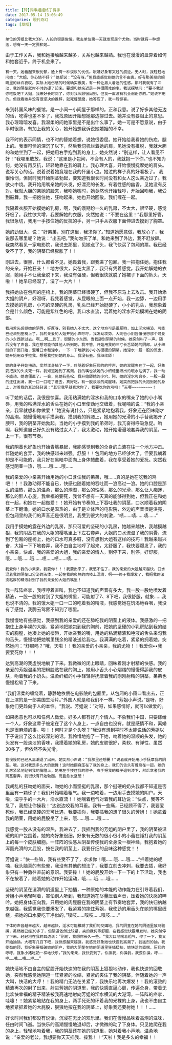 ```yaml
---
title: [转]同事姐姐终于得手
date: 2017-05-14 13:06:49
categories: 現代奇幻
tags: [草榴]
---
```

    单位的芳姐比我大3岁，人长的很是俊俏。我去单位第一天就发现是个尤物。当时就有一种想法，想有一天一定要和她…

由于工作关系，我和她接触越来越多，关系也越来越熟。我也在漫漫的盘算着如何和她套近乎。终于机会来了。

    有一天，她看起来很忧郁，脸上有一种淡淡的忧伤。眼睛好象有哭过的痕迹。无人时，我轻轻地问她：“大姐，你心情不好？”她却说：“没有呀。”但我能感觉到她的言不由衷。好有那美丽的眼睛里的丝许哀叹。实际上她伤感的时候确实很美，有一种让男人着迷的性感。那时我就有了冲动，我的阴茎就时不时的硬了起来。要想和她亲近是一件很困难的事。我试探地问：“要不我请你吃饭吧？大姐，我来好长时间了，你对我照顾很周到，但我一直没有机会谢谢你的。”她说不用的。但我看她并没有很坚决的推辞，就死缠硬磨，她答应了，我一阵惊喜。

来到韩国风味的餐馆，是一小间一小间屋子那样的。正和我意。说了好多其他无边的话，吃得也差不多了，我找原因开始想她那边挪过去。她并没有要阻止的意思。我心理暗暗发喜。我温柔的问她家里是不是出什么事了。她一可是不愿意说，由于平时很熟，有加上我的关心，她开始想我诉说她婚姻的不幸。

我不时的表示同情，也不时的替她着想，说她很委屈。她开始给我看她的伤疤，腿上的。我很可怜的深沉了以下，然后我伺机烂着她的肩，见她没有推脱，我就大胆的和她坐到了一起，把她用右手抱到我的身上，她突然说：“别这样，让人看见不好！”我哪里敢放，我说：“这里是小包间，不会有人的，我就抱一下你。”也不知为何，她没有再反抗，轻轻地靠在我的肩上。我心理大喜，开始慢慢抚摩她的肩头。说写关心的话。说着说着她竟埋在我的怀里小泣。她泣的样子真的好看极了。
我很怜悯，但同时我开始阴茎勃起，要知道我很长时间没有和女人这么亲近过了。我欲火中烧。我开始用嘴亲她的头发，好漂亮的长发，有着性感的幽香。见她没有反对。我就大胆的亲她的脸夹，我吻她嘴时，她竟然也开始轻哼，开始回吻我，我受到鼓舞，我一把抱住她，狂吻起来。她也开始回敬。我们缠在一起。

我隔着衣服开始摸她的乳房，啊，我的饿期盼一久的乳房，不太大，很坚硬，感觉好极了。我性欲大增，我要解她的衣服，突然她说：“不要在这里！”我那里好管，我很急切，我用一手按住她的反抗的手，另一只手从衣服下面伸进去摸到了胸罩。

她的劲很大，说：“好弟弟，别在这里，我求你了。”知道她愿意做，我放心了，我说那去哪里呢？她说：“出去吧。”我匆匆买了单。和她来到了外边，我不赶放肆。我突然看见一家电影院，我说去那里，见她点了头，我飞快买了包厢的票。我已经受不了了，我的阴茎已经膨胀了！！

刚进去，很黑，什么都看不见，她畏着我，跟我进了包厢。我一把抱住她，抱住我的亲亲，开始狂亲！！地方很大，实在太黑了，我只有凭着感觉。我开始解她的衣服，她用手不让我全脱下来，我没有强硬，但我很快就脱了她裙子下面的裤头，天啦！！她早已经湿了，湿了一大片！！

我把她放在包厢的座椅上，我的阴茎已经很硬了，但我不原马上去攻击。我开始添大姐的阴户，好湿呀，我凭着感觉，从屁眼的上面一点开始，我一边舔，一边用手去摸她的乳房，小巧的坚硬的乳房，乳头已经开始挺硬了，小小的乳头，我想象着会是什么颜色，可能是紫红色的吧。我口水直流，混着她的淫水开始模糊在她的阴部。

    我用舌头感觉她的阴唇，好厚呀，别看她人不太大，这个地方可是很肥哟，加上淫水横溢，可能已经流到座椅上了。我的亲爱的大姐开始小声哼哼，我发动攻势，大阴唇小阴唇慢慢想那个可爱的小东西舔过去。啊……啊……到了，很硬的小东西，当我舔到阴蒂的时候，她突然叫了一声。随后没有了声音，我在想可能怕其他人听到吧。我不管，开始用我的三寸长舌舔她的阴部，从小细缝的下面开始，混着口水和淫水，一下一下地舔到小小的硬硬的阴蒂，她淫水一股一股的流出，她开始用双手拉我，想把我拉到她的身上，我没有去。我继续舔！

    她的身子开始扭动，突然浑身抽了一下，伴随着好象压抑的的哼声，她的双腿夹在了一起，好象要把我的头夹死一样，我知道她到了高潮，我的嘴也被她的小细缝里喷出的暖水沾满了，我一动不能动，她也僵直了。一会，见她有些松，我开始舔她的小穴，阿，她的淫水可真多，一股一股的还往出涌，我一口一口吃了进去，真好吃，有一股淡淡的咸腥味。她突然把我的头抱到她的身上，对着我的耳边轻轻说：“其实我早就喜欢你了，我要吃你的鸡吧！”天哪~~~~~~~~~！

听了她的话后，我很是惊喜。我用粘满她的淫水和我的口水的嘴亲了她的小小嘴唇，用我的粘满淫水的舌头在她的小口里使劲地交缠着，我呢喃的说：“我的小亲亲，我早就想和你做爱！”她没有说什么，只是紧紧地抱着我，好象还在回味刚才的高潮。她慢慢地用手摸索我，摸到我的裤腰上，她用她的光滑的小手替我揭开了腰带，我的阴茎开始勃起。当她的小手摸到我的弟弟时，我亢奋得呼吸急促。哟啊，我知道自己好久没有粘过女人了，我太激动，她开始漫漫地套弄我的阴茎，一上一下，很有节奏。

我的阴茎也好象也开始青筋暴起，我能感觉到我的全身的血液在往一个地方冲击。伴随她的套弄，我的快感越来越强。舒服！！包厢的地方已经够大了，但要我躺着却是不可能的，我只好在黑暗中面向上身体蜷曲着，我在享受着她的爱抚。突然我感觉阴茎一热，哦……哦……哦……

我的亲爱的小亲亲开始用她的小口含住我的弟弟，哦……真的是她在吃我的鸡吧！！！我激动得不能自已，快感也随着她的吞吐而一浪高过一浪。她的口腔是那么的温热，那么的温柔，那么的潮湿，那么的性感，那么的光滑，那么让人痴迷，那么的醉人心旋。我幸福的要死，我曾不想有一天真的能够得到她，但我正在和她在一起，和她在一起做爱！！她开始有节奏的上下吞吐我的阴茎，口水顺着我的阴茎上下翻涌，她的口水是温热的，由于是立体声的电影院，外边的声音很是洪亮，但包厢里的我们的声音还是很明显，我受到很大的刺激，“啧……啧……啧……”

我用手摸她的露在外边的乳房，那只可爱的坚硬的小乳房，她越来越快，我越摸越狠，我的阴茎在我的大姐的樱嘴里上下左右套弄，大姐的口水流湿了我的阴囊，流到了包厢的座椅上，她的口水可真多呀，没有想到大姐有这样的技巧！我越来越兴奋，大姐一下下地套弄，我不由自主地哼了起来，太舒服了，我快要爆发了，我的小亲亲，快点，我的亲爱的大姐，我的亲爱的情人，别停下来，别停，好舒服，哦……哦……哦……啧……啧……啧……

    我爱你！我的小亲亲，我要你！！！我要出来了，我憋不住了，我的亲爱的大姐越来越快，口水混着我的阴茎口分泌的液体，一起在我的炙热的肉棒上混淌，啊———终于我爆发了，我把我的滚烫粘厚的精液射到了我的亲爱的大姐的嘴里！

我一阵阵痉挛，我哼哼着直叫，我也不知道我的声音有多大，我一股一股地喷发着精液，一股一股的射到了大姐的嘴里，可能射了7、8下吧，我很舒服，就象……我也说不清的。我的饿大姐一口一口的吃着我的精液，我感觉她在饥渴地吞咽，我没有了感觉，我腾云驾雾不知到了哪里。

我慢慢地有些感觉，我感到我的亲爱的还在舔吃我的阴茎上的液体。我感激的一把抱住上身半裸的大姐，紧紧地把她包到我的胸前，把她的坚硬的小乳房贴到我的结实的胸膛，她凑上她的樱唇，开始亲我的嘴，用她的粘满精液和唾液的舌头来勾我的舌头，慢慢地把她嘴里残余的精液送给我吃。我满满的吃着，紧紧的拥着她。突然她问：“舒服吗？”哦，天啦！！我的亲爱的小亲亲，我的尤物！！我爱你••我要爱死你！！！

达到高潮的我虚脱地躺了下来。我微微的闭上眼睛，回味着刚才射精的快感。我的亲爱的芳姐温柔的把粉脸贴在我的胸上，她用小舌头小心熠熠的慢慢得舔我的皮肤，吻着我的小奶头。温柔纤细的小手轻轻得抚摩着我的刚刚射精的阴茎，弟弟也慢慢松软了下来。

“我们温柔的缠绕着，静静地依偎在电影院的包厢里。从包厢的小窗口看出去，正在上演的是一部美国生活片。”外国人就是和我们不一样。“芳姐小声说。”是呀，好象他们更趋向于人的本性。“我说。芳姐说：”对呀，如果感情好，就可以做爱的。

如果愿意也可以和任何人做爱。好多人都有好几个情人。不象我们中国，只要嫁给一个人，好象这辈子被定在了这个人身上，一点自由也没有。就是感情不和，离婚也是很麻烦的事。唉！！何时才是个头呀？“我没有想到平时不太能说话的芳姐以下子说出了这么比较深刻的话。我怜惜地抱了一下她，吻着她的温顺的头发，她的头发有一股淡淡的香味，我摸着她的乳房，她的皮肤很好，柔软、有弹性、虽然30多了，但依然不失光滑。

    我慢慢的已经从高潮退了出来。她突然小声说：”我那里还想要！“说着就开始用小手抚摩我的阴茎。哦，这对我是多么大的鼓舞！这时她翻身压在了我的身上，我们的舌头有缠绕在一起。她的乳房紧紧地贴到我的胸膛上，她用左手搂住我的脖子，右手把我的裤子退到漆下，然后拿者我的阴茎套弄，我很快有开始勃起，而且愈发坚硬！

我胡乱的狂吻她的面夹，吻她的小而坚挺的乳房，那个挺硬的奶头我都不知道是否里面有一颗珠子！我们开始喘着粗气。我一边吻着，一边用手去摸她的阴户。天啦，湿乎乎的一大片，淫水直流！！她喘着粗气对着我的耳边说：”快点，我等不急了，我想让你操我！“边说边咬我的耳垂。我有一些痛，已经顾不得了，我要爱死你，我已经坚硬的无可比遇，我要插你，我要插我的想了很久的芳姐！！她拿着我的阴茎，用她的屁股坐了上来，哦……哦……哦……

我感觉一股从没有的温热，我进去了，我插到我的芳姐的阴户里了，我的阴茎被温暖的阴户包围着，她的肉好象很细，好象有无数的很小很小的小蕾在锤打我的阴茎上的每一个皮肤细胞。一阵阵的快感从阴茎传便我的全身没一根神经，我抱着她的浑圆光滑的大屁股，按在我的阴茎上，我要仔细的品味这种感觉！！

芳姐说：”快一些嘛，我有些受不了了，求求你！哦……哦……哦……“拌着她的呢喃，我头脑真的有些晕，我没有其他的想法了，我要立刻去冲刺，我要去插，我好象只有一种勇往直前的意识。我要操！！她的屁股开始一下一下的上下活动，我也不在按着了，随着她的动作开始运动，哦……哦……哦……

坚硬的阴茎在湿滑的阴道里上下抽插，一种原始的本能的动作能力在引导着我们，芳姐小声地轻呵着，害怕别人听到，我知道她在尽量压着声音，压着她的快感的呻吟。她把身体压向我，只用她的肉屁股在我的阴茎上有节奏地套弄，我的快归纳越来越强，我感觉我快要爆发了，我紧紧的抱住芳姐，我使劲的用舌头在她的嘴里缠绕，把她的口水要吃干净似的，”噗吱……噗吱……噗吱……“

    下体的声音越来越大，越来越快，淫水可能模糊了我们的交媾地，我的阴茎在她的阴道里放马驰拼，虽然她已经30多了，但阴道依然比较紧，夹的我何等舒服，在我感觉快要爆发时，她突然停了下来，轻轻地在我的耳边说：”别射，我想你长久一些。“我大口地喘着粗气，停了一下，我又开始抽插。大概有几百下吧，我快感越来越强，我感觉好象她也快要到高潮了，我猛烈的抽，我使劲的顶，我好象要插破她的阴户，我的大阴茎在她的阴道里狂插猛抽，她快活的直喘，压抑的哼哼，就象小猪吃奶一样地快乐。”我的亲亲，我快要到了，你插我，你操我，我要你操，哼……哼……哦……哦……哼……“

她快活地不由自主的屁股开始快速的在我的阴茎上狠狠地动作，我也快速的回敬她，突然我感觉她阴道一阵紧紧的收缩，紧紧的夹住了我的阴茎，伴随着她的一声大叫，快活的大哼！！我的精门无法在关紧了，我快乐地再次爆发！！我的滚烫的精液再次的射了出来，射进芳姐的阴道里，我的快感直逼心扉，传遍全身，带着无比欢快幸福的精子精液被我高速地射向芳姐的淫水横流的大港湾，一阵阵的痉挛，哇噻！！她紧紧地贴在我的身上，两手死死的环着我的光裸的上身，我也不由自主地紧紧抓着她的大屁股，狠狠地按在我的阴茎上，好象我还要射她！！！……

好长时间我们都没有说话，沉浸在无比的欢乐里。我们在慢慢品味着高潮的滋味，任由时间飞逝。当快乐的高潮慢慢地退却后，才微微的动了下身体。只见她爬在我的身上，轻轻地吻着我，我的阴茎还在她的阴道里，她对着我小声地、温柔地说：”亲爱的老公，我想要你天天插我、操我！！“天啦！我是多么的幸福！！